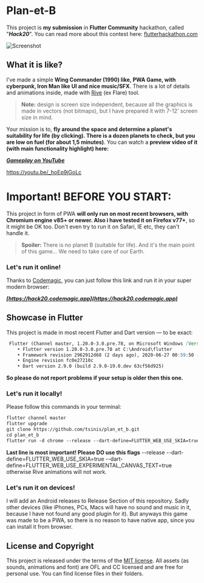 ﻿# Plan-et-B

This project is **my submission** in **Flutter Community** hackathon, called "***Hack20***". You can read more about this contest here: [flutterhackathon.com](https://flutterhackathon.com/)

![Screenshot](preview.gif)


## What it is like?
I've made a simple **Wing Commander (1990) like, PWA Game, with cyberpunk, Iron Man like UI and nice music/SFX**. There is a lot of details and animations inside, made with [Rive](https://rive.app) (ex Flare) tool.
> **Note:** design is screen size independent, because all the graphics is made in vectors (not bitmaps), but I have prepared it with 7-12' screen size in mind.

Your mission is to, **fly around the space and determine a planet's suitability for life (by clicking). There is a dozen planets to check, but you are low on fuel (for about 1,5 minutes)**. You can watch a **preview video of it (with main functionality highlight) here:**

***[Gameplay on YouTube](https://youtu.be/_hoEp9jGoLc)***

https://youtu.be/_hoEp9jGoLc

# Important! BEFORE YOU START:
This project in form of PWA **will only run on most recent browsers, with Chromium engine v85+ or newer. Also i have tested it on Firefox v77+**, so it might be OK too. Don't even try to run it on Safari, IE etc, they can't handle it.

> **Spoiler:** There is no planet B (suitable for life). And it's the main point of this game... We need to take care of our Earth.

### Let's run it online!
Thanks to [Codemagic](https://codemagic.io), you can just follow this link and run it in your super modern browser:

***[https://hack20.codemagic.app](https://hack20.codemagic.app)***

## Showcase in Flutter
This project is made in most recent Flutter and Dart version — to be exact:
````markdown
 Flutter (Channel master, 1.20.0-3.0.pre.78, on Microsoft Windows [Version 10.0.19041.329]
    • Flutter version 1.20.0-3.0.pre.78 at C:\Android\flutter
    • Framework revision 2962912d68 (2 days ago), 2020-06-27 00:59:50 -0700
    • Engine revision fc0e27210c
    • Dart version 2.9.0 (build 2.9.0-19.0.dev 63cf56d925)
````
**So please do not report problems if your setup is older then this one.**

### Let's run it locally!
Please follow this commands in your terminal:
````markdown
flutter channel master
flutter upgrade
git clone https://github.com/tsinis/plan_et_b.git
cd plan_et_b
flutter run -d chrome --release --dart-define=FLUTTER_WEB_USE_SKIA=true --dart-define=FLUTTER_WEB_USE_EXPERIMENTAL_CANVAS_TEXT=true
````

**Last line is most important! Please DO use this flags** --release --dart-define=FLUTTER_WEB_USE_SKIA=true --dart-define=FLUTTER_WEB_USE_EXPERIMENTAL_CANVAS_TEXT=true
otherwise Rive animations will not work.

### Let's run it on devices!

I will add an Android releases to Release Section of this repository. Sadly other devices (like iPhones, PCs, Macs will have no sound and music in it, because I have not found any good plugin for it). But anyways this game was made to be a PWA, so there is no reason to have native app, since you can install it from browser.

## License and Copyright
This project is released under the terms of the [MIT license](./LICENSE). All assets (as sounds, animations and font) are OFL and CC licensed and are free for personal use. You can find license files in their folders.